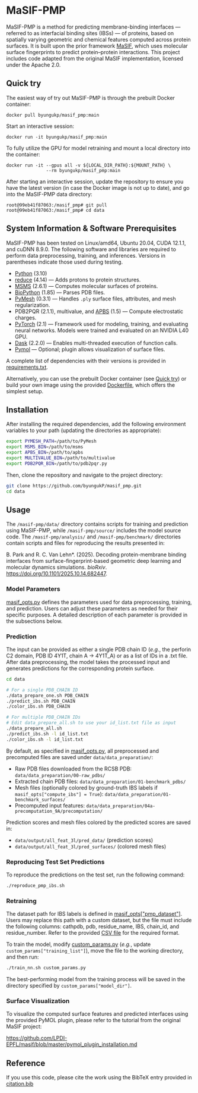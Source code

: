 # MaSIF-PMP

MaSIF-PMP is a method for predicting membrane-binding interfaces — referred to as interfacial binding sites (IBSs) — of proteins, based on spatially varying geometric and chemical features computed across protein surfaces. It is built upon the prior framework [MaSIF](https://github.com/LPDI-EPFL/masif), which uses molecular surface fingerprints to predict protein–protein interactions. This project includes code adapted from the original MaSIF implementation, licensed under the Apache 2.0.

## Quick try
The easiest way of try out MaSIF-PMP is through the prebuilt Docker container:
```text
docker pull byungukp/masif_pmp:main
```

Start an interactive session:
```text
docker run -it byungukp/masif_pmp:main
```
To fully utilize the GPU for model retraining and mount a local directory into the container:
```text
docker run -it --gpus all -v ${LOCAL_DIR_PATH}:${MOUNT_PATH} \
               --rm byungukp/masif_pmp:main
```

After starting an interactive session, update the repository to ensure you have the latest version (in case the Docker image is not up to date), and go into the MaSIF-PMP data directory:
```text
root@99eb41f87063:/masif_pmp# git pull
root@99eb41f87063:/masif_pmp# cd data
```


## System Information & Software Prerequisites
MaSIF-PMP has been tested on Linux/amd64, Ubuntu 20.04, CUDA 12.1.1, and cuDNN 8.9.0. The following software and libraries are required to perform data preprocessing, training, and inferences. Versions in parentheses indicate those used during testing.

* [Python](https://www.python.org/) (3.10)
* [reduce](https://github.com/rlabduke/reduce) (4.14) — Adds protons to protein structures.
* [MSMS](http://mgltools.scripps.edu/packages/MSMS/) (2.6.1) — Computes molecular surfaces of proteins. 
* [BioPython](https://github.com/biopython/biopython) (1.85) — Parses PDB files.
* [PyMesh](https://github.com/PyMesh/PyMesh) (0.3.1) — Handles `.ply` surface files, attributes, and mesh regularization.
* PDB2PQR (2.1.1), multivalue, and [APBS](http://www.poissonboltzmann.org/) (1.5) — Compute electrostatic charges.
* [PyTorch](https://pytorch.org/) (2.1) — Framework used for modeling, training, and evaluating neural networks.
Models were trained and evaluated on an NVIDIA L40 GPU.
* [Dask](https://dask.org/) (2.2.0) — Enables multi-threaded execution of function calls.
* [Pymol](https://pymol.org/) — Optional; plugin allows visualization of surface files.

A complete list of dependencies with their versions is provided in [requirements.txt](requirements.txt).

Alternatively, you can use the prebuilt Docker container (see [Quick try](#Quick-try)) or build your own image using the provided [Dockerfile](Dockerfile), which offers the simplest setup.


## Installation
After installing the required dependencies, add the following environment variables to your path (updating the directories as appropriate):
```sh
export PYMESH_PATH=/path/to/PyMesh
export MSMS_BIN=/path/to/msms
export APBS_BIN=/path/to/apbs
export MULTIVALUE_BIN=/path/to/multivalue
export PDB2PQR_BIN=/path/to/pdb2pqr.py
```
Then, clone the repository and navigate to the project directory:
```sh
git clone https://github.com/byungukP/masif_pmp.git
cd data
```

## Usage
The `/masif-pmp/data/` directory contains scripts for training and prediction using MaSIF-PMP, while `/masif-pmp/source/` includes the model source code.
The `/masif-pmp/analysis/` and `/masif-pmp/benchmark/` directories contain scripts and files for reproducing the results presented in:

B. Park and R. C. Van Lehn*. (2025). Decoding protein-membrane binding interfaces from surface-fingerprint-based geometric deep learning and molecular dynamics simulations. *bioRxiv*. https://doi.org/10.1101/2025.10.14.682447. 

### Model Parameters
[masif_opts.py](source/default_config/masif_opts.py) defines the parameters used for data preprocessing, training, and prediction.
Users can adjust these parameters as needed for their specific purposes.
A detailed description of each parameter is provided in the subsections below.

### Prediction
The input can be provided as either a single PDB chain ID (*e.g.*, the perforin C2 domain, PDB ID 4Y1T, chain A → 4Y1T_A) or as a list of IDs in a .txt file.
After data preprocessing, the model takes the processed input and generates predictions for the corresponding protein surface.


```sh
cd data

# For a single PDB_CHAIN ID
./data_prepare_one.sh PDB_CHAIN
./predict_ibs.sh PDB_CHAIN
./color_ibs.sh PDB_CHAIN

# For multiple PDB_CHAIN IDs
# Edit data_prepare_all.sh to use your id_list.txt file as input
./data_prepare_all.sh
./predict_ibs.sh -l id_list.txt
./color_ibs.sh -l id_list.txt
```

By default, as specified in [masif_opts.py](source/default_config/masif_opts.py), all preprocessed and precomputed files are saved under `data/data_preparation/`:
- Raw PDB files downloaded from the RCSB PDB: `data/data_preparation/00-raw_pdbs/`
- Extracted chain PDB files: `data/data_preparation/01-benchmark_pdbs/`
- Mesh files (optionally colored by ground-truth IBS labels if `masif_opts["compute_ibs"] = True`): `data/data_preparation/01-benchmark_surfaces/`
- Precomputed input features: `data/data_preparation/04a-precomputation_9A/precomputation/`

Prediction scores and mesh files colored by the predicted scores are saved in:
- `data/output/all_feat_3l/pred_data/` (prediction scores)
- `data/output/all_feat_3l/pred_surfaces/` (colored mesh files)


### Reproducing Test Set Predictions
To reproduce the predictions on the test set, run the following command:
```sh
./reproduce_pmp_ibs.sh
```

### Retraining
The dataset path for IBS labels is defined in [masif_opts["pmp_dataset"]](source/default_config/masif_opts.py).
Users may replace this path with a custom dataset, but the file must include the following columns:
cathpdb, pdb, residue_name, IBS, chain_id, and residue_number.
Refer to the provided [CSV file](data/lists/pmp_dataset.csv) for the required format.

To train the model, modify [custom_params.py](data/nn_models/all_feat_3l/custom_params.py)
 (*e.g.*, update `custom_params["training_list"]`), move the file to the working directory, and then run:

```sh
./train_nn.sh custom_params.py
```

The best-performing model from the training process will be saved in the directory specified by `custom_params["model_dir"]`.


### Surface Visualization
To visualize the computed surface features and predicted interfaces using the provided PyMOL plugin, please refer to the tutorial from the original MaSIF project:

https://github.com/LPDI-EPFL/masif/blob/master/pymol_plugin_installation.md

## Reference
If you use this code, please cite the work using the BibTeX entry provided in [citation.bib](citation.bib)
